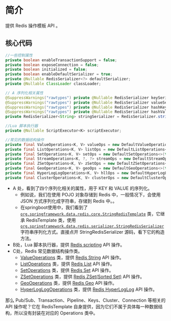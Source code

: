 # 简介

提供 Redis 操作模板 API 。

## 核心代码

```java
//一些控制属性
private boolean enableTransactionSupport = false;
private boolean exposeConnection = false;
private boolean initialized = false;
private boolean enableDefaultSerializer = true;
private @Nullable RedisSerializer<?> defaultSerializer;
private @Nullable ClassLoader classLoader;

// A 序列化相关属性
@SuppressWarnings("rawtypes") private @Nullable RedisSerializer keySerializer = null;
@SuppressWarnings("rawtypes") private @Nullable RedisSerializer valueSerializer = null;
@SuppressWarnings("rawtypes") private @Nullable RedisSerializer hashKeySerializer = null;
@SuppressWarnings("rawtypes") private @Nullable RedisSerializer hashValueSerializer = null;
private RedisSerializer<String> stringSerializer = RedisSerializer.string();

//Lua 脚本执行器
private @Nullable ScriptExecutor<K> scriptExecutor;

//常见的数据结构操作
private final ValueOperations<K, V> valueOps = new DefaultValueOperations<>(this);
private final ListOperations<K, V> listOps = new DefaultListOperations<>(this);
private final SetOperations<K, V> setOps = new DefaultSetOperations<>(this);
private final StreamOperations<K, ?, ?> streamOps = new DefaultStreamOperations<>(this, new ObjectHashMapper());
private final ZSetOperations<K, V> zSetOps = new DefaultZSetOperations<>(this);
private final GeoOperations<K, V> geoOps = new DefaultGeoOperations<>(this);
private final HyperLogLogOperations<K, V> hllOps = new DefaultHyperLogLogOperations<>(this);
private final ClusterOperations<K, V> clusterOps = new DefaultClusterOperations<>(this);

```

- A 处，看到了四个序列化相关的属性，用于 KEY 和 VALUE 的序列化。
  - 例如说，我们在使用 POJO 对象存储到 Redis 中，一般情况下，会使用 JSON 方式序列化成字符串，存储到 Redis 中。。
  - 在springboot使用中，我们看到了 [`org.springframework.data.redis.core.StringRedisTemplate`](https://github.com/spring-projects/spring-data-redis/blob/master/src/main/java/org/springframework/data/redis/core/StringRedisTemplate.java) 类，它继承 RedisTemplate 类，使用 [`org.springframework.data.redis.serializer.StringRedisSerializer`](https://github.com/spring-projects/spring-data-redis/blob/master/src/main/java/org/springframework/data/redis/serializer/StringRedisSerializer.java) 字符串序列化方式。直接点开 StringRedisSerializer 源码，看下它的构造方法。
- B处，Lua 脚本执行器，提供 [Redis scripting](http://redis.cn/commands.html#scripting) API 操作。
- C处，Redis 常见数据结构操作类。
  - [ValueOperations](https://github.com/spring-projects/spring-data-redis/blob/master/src/main/java/org/springframework/data/redis/core/ValueOperations.java) 类，提供 [Redis String](http://redis.cn/commands.html#string) API 操作。
  - [ListOperations](https://github.com/spring-projects/spring-data-redis/blob/master/src/main/java/org/springframework/data/redis/core/ListOperations.java) 类，提供 [Redis List](http://redis.cn/commands.html#list) API 操作。
  - [SetOperations](https://github.com/spring-projects/spring-data-redis/blob/master/src/main/java/org/springframework/data/redis/core/SetOperations.java) 类，提供 [Redis Set](http://redis.cn/commands.html#set) API 操作。
  - [ZSetOperations](https://github.com/spring-projects/spring-data-redis/blob/master/src/main/java/org/springframework/data/redis/core/ZSetOperations.java) 类，提供 [Redis ZSet(Sorted Set)](http://redis.cn/commands.html#sorted_set) API 操作。
  - [GeoOperations](https://github.com/spring-projects/spring-data-redis/blob/master/src/main/java/org/springframework/data/redis/core/GeoOperations.java) 类，提供 [Redis Geo](http://redis.cn/commands.html#geo) API 操作。
  - [HyperLogLogOperations](https://github.com/spring-projects/spring-data-redis/blob/master/src/main/java/org/springframework/data/redis/core/HyperLogLogOperations.java) 类，提供 [Redis HyperLogLog](http://redis.cn/commands.html#hyperloglog) API 操作。

那么 Pub/Sub、Transaction、Pipeline、Keys、Cluster、Connection 等相关的 API 操作呢？它在 RedisTemplate 自身提供，因为它们不属于具体每一种数据结构，所以没有封装在对应的 Operations 类中。



